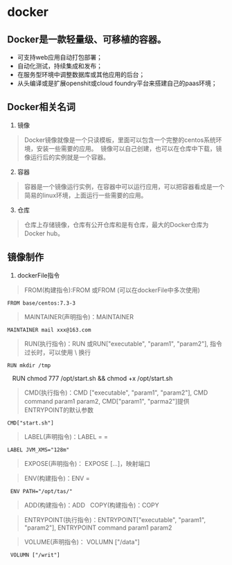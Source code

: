 # docker
## Docker是一款轻量级、可移植的容器。

* 可支持web应用自动打包部署；
* 自动化测试，持续集成和发布；
* 在服务型环境中调整数据库或其他应用的后台；
* 从头编译或是扩展openshit或cloud foundry平台来搭建自己的paas环境；

## Docker相关名词

1. 镜像
  
> Docker镜像就像是一个只读模板，里面可以包含一个完整的centos系统环境，安装一些需要的应用。
  镜像可以自己创建，也可以在仓库中下载，镜像运行后的实例就是一个容器。
2. 容器
 
> 容器是一个镜像运行实例，在容器中可以运行应用，可以把容器看成是一个简易的linux环境，上面运行一些需要的应用。
3. 仓库

> 仓库上存储镜像，仓库有公开仓库和是有仓库，最大的Docker仓库为Docker hub。

## 镜像制作
1. dockerFile指令
> FROM(构建指令):FROM <image>或FROM <image><tag>(可以在dockerFile中多次使用)

    FROM base/centos:7.3-3

> MAINTAINER(声明指令)：MAINTAINER <name>
 
    MAINTAINER mail xxx@163.com
   
 > RUN(执行指令)：RUN <command>或RUN["executable", "param1", "param2"], 指令过长时，可以使用 \ 换行
 
    RUN mkdir /tmp
    RUN chmod 777 /opt/start.sh && chmod +x /opt/start.sh
     
 > CMD(执行指令)：CMD ["executable", "param1", "param2"], CMD command param1 param2, CMD["param1", "parma2"]提供ENTRYPOINT的默认参数

    CMD["start.sh"] 
  
 > LABEL(声明指令)：LABEL <key>=<value> <key>=<value>

    LABEL JVM_XMS="128m"
    
 > EXPOSE(声明指令)： EXPOSE <port> [<port>...]，映射端口
 
 > ENV(构建指令)：ENV <key>=<value>
 
     ENV PATH="/opt/tas/"
    
 > ADD(构建指令)：ADD <src> <dest>
   COPY(构建指令)：COPY <src> <dest>
 
 > ENTRYPOINT(执行指令)：ENTRYPOINT["executable", "param1", "param2"], ENTRYPOINT command param1 param2
 
 > VOLUME(声明指令)： VOLUMN ["/data"]
 
     VOLUMN ["/writ"]
